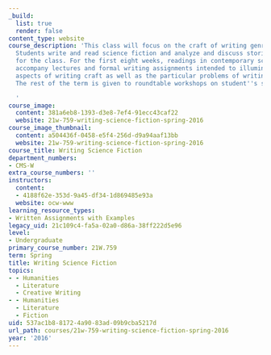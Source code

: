 ```yaml
---
_build:
  list: true
  render: false
content_type: website
course_description: 'This class will focus on the craft of writing genre science fiction.
  Students write and read science fiction and analyze and discuss stories written
  for the class. For the first eight weeks, readings in contemporary science fiction
  accompany lectures and formal writing assignments intended to illuminate various
  aspects of writing craft as well as the particular problems of writing science fiction.
  The rest of the term is given to roundtable workshops on student''s stories.

  '
course_image:
  content: 381a6eb8-1393-d3e8-7ef4-91ecc43caf22
  website: 21w-759-writing-science-fiction-spring-2016
course_image_thumbnail:
  content: a504436f-0458-e5f4-256d-d9a94aaf13bb
  website: 21w-759-writing-science-fiction-spring-2016
course_title: Writing Science Fiction
department_numbers:
- CMS-W
extra_course_numbers: ''
instructors:
  content:
  - 4188f62e-353d-9a45-df34-1d869485e93a
  website: ocw-www
learning_resource_types:
- Written Assignments with Examples
legacy_uid: 21c109c4-fa5a-02a0-d86a-38ff222d5e96
level:
- Undergraduate
primary_course_number: 21W.759
term: Spring
title: Writing Science Fiction
topics:
- - Humanities
  - Literature
  - Creative Writing
- - Humanities
  - Literature
  - Fiction
uid: 537ac1b8-8172-4a90-83ad-09b9cba5217d
url_path: courses/21w-759-writing-science-fiction-spring-2016
year: '2016'
---
```

